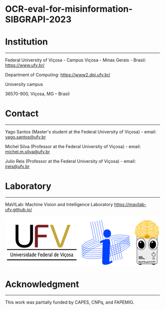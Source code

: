 # OCR-eval-for-misinformation-SIBGRAPI-2023



# Institution
_________________________________________________________________________________________________
Federal University of Viçosa - Campus Viçosa - Minas Gerais - Brasil: https://www.ufv.br/

Department of Computing: https://www2.dpi.ufv.br/

University campus

36570-900, Viçosa, MG – Brasil

# Contact
_________________________________________________________________________________________________
Yago Santos (Master's student at the Federal University of Viçosa) - email: yago.santos@ufv.br

Michel Silva (Professor at the Federal University of Viçosa) - email: michel.m.silva@ufv.br

Julio Reis (Professor at the Federal University of Viçosa) - email: jreis@ufv.br

# Laboratory
_________________________________________________________________________________________________
MaVILab: Machine Vision and Intelligence Laboratory https://mavilab-ufv.github.io/

![alt text](https://github.com/MaVILab-UFV/ImageFactCk.br-dataset-SBBD-DSW-2023/blob/main/Ilustra%C3%A7%C3%B5es%20para%20o%20readme/Logomarcas.png?raw=true)

# Acknowledgment
_________________________________________________________________________________________________
This work was partially funded by CAPES, CNPq, and FAPEMIG.
